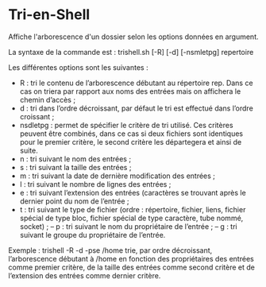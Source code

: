 # Tri-en-Shell
Affiche l'arborescence d'un dossier selon les options données en argument.

La syntaxe de la commande est : trishell.sh [-R] [-d] [-nsmletpg] repertoire

Les différentes options sont les suivantes :
- R : tri le contenu de l’arborescence débutant au répertoire rep. Dans ce cas on triera par rapport aux
noms des entrées mais on affichera le chemin d’accès ;
- d : tri dans l’ordre décroissant, par défaut le tri est effectué dans l’ordre croissant ;
- nsdletpg : permet de spécifier le critère de tri utilisé. Ces critères peuvent être combinés, dans ce cas si
deux fichiers sont identiques pour le premier critère, le second critère les départegera et ainsi de suite.
- n : tri suivant le nom des entrées ;
- s : tri suivant la taille des entrées ;
- m : tri suivant la date de dernière modification des entrées ;
- l : tri suivant le nombre de lignes des entrées ;
- e : tri suivant l’extension des entrées (caractères se trouvant après le dernier point du nom de l’entrée ;
- t : tri suivant le type de fichier (ordre : répertoire, fichier, liens, fichier spécial de type bloc, fichier
spécial de type caractère, tube nommé, socket) ;
– p : tri suivant le nom du propriétaire de l’entrée ;
– g : tri suivant le groupe du propriétaire de l’entrée.

Exemple : trishell -R -d -pse /home trie, par ordre décroissant, l’arborescence débutant à /home en fonction
des propriétaires des entrées comme premier critère, de la taille des entrées comme second critère et de l’extension
des entrées comme dernier critère.
